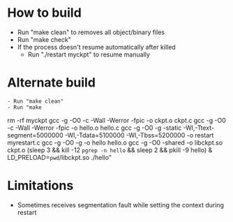 # How to build
 - Run "make clean" to removes all object/binary files
 - Run "make check"
 - If the process doesn't resume automatically after killed
  	- Run "./restart myckpt" to resume manually

# Alternate build
	- Run "make clean"
	- Run "make
rm -rf myckpt
gcc -g -O0  -c -Wall -Werror -fpic -o ckpt.o ckpt.c
gcc -g -O0  -c -Wall -Werror -fpic -o hello.o hello.c
gcc -g -O0  -g -static -Wl,-Ttext-segment=5000000 -Wl,-Tdata=5100000 -Wl,-Tbss=5200000 -o restart myrestart.c
gcc -g -O0  -g -o hello hello.o
gcc -g -O0  -shared -o libckpt.so ckpt.o
(sleep 3 && kill -12 `pgrep -n hello` && sleep 2 && pkill -9 hello) &
LD_PRELOAD=`pwd`/libckpt.so ./hello"


# Limitations
 - Sometimes receives segmentation fault while setting the context during restart
